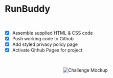# RunBuddy
<br />

- [x] Assemble supplied HTML & CSS code
- [x] Push working code to Github
- [x] Add styled privacy policy page
- [x] Activate Github Pages for project

<br />
<p align="center">
  <img src="/assets/imgages/102-page-css.jpg" alt="Challenge Mockup">
</p>